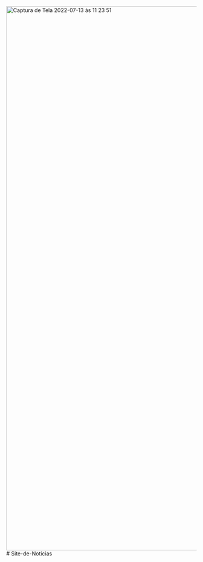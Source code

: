 <img width="1439" alt="Captura de Tela 2022-07-13 às 11 23 51" src="https://user-images.githubusercontent.com/107277975/178757430-91461707-255b-453b-a85f-4c9224d26c78.png">
# Site-de-Noticias
